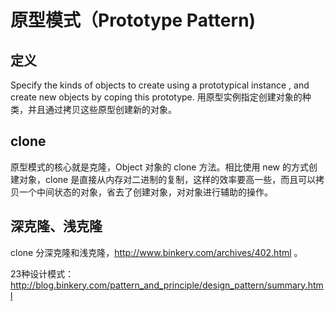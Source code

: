 # 原型模式（Prototype Pattern)

## 定义
Specify the kinds of objects to create using a prototypical instance , and create new objects by coping this prototype.
用原型实例指定创建对象的种类，并且通过拷贝这些原型创建新的对象。

## clone
原型模式的核心就是克隆，Object 对象的 clone 方法。相比使用 new 的方式创建对象，clone 是直接从内存对二进制的复制，这样的效率要高一些，而且可以拷贝一个中间状态的对象，省去了创建对象，对对象进行辅助的操作。

## 深克隆、浅克隆
clone 分深克隆和浅克隆，<http://www.binkery.com/archives/402.html> 。

23种设计模式：
<http://blog.binkery.com/pattern_and_principle/design_pattern/summary.html>
